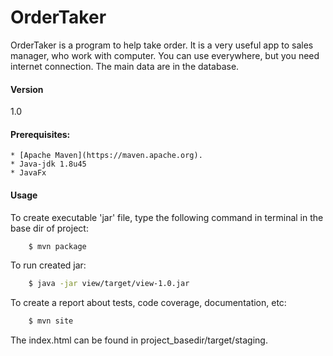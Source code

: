 # OrderTaker

OrderTaker is a program to help take order. It is a very useful app to sales manager, who work with computer.
You can use everywhere, but you need internet connection. The main data are in the database.

#### Version

1.0

#### Prerequisites:
    * [Apache Maven](https://maven.apache.org).
    * Java-jdk 1.8u45
    * JavaFx

#### Usage

To create executable 'jar' file, type the following command in terminal in the base dir of project:
```sh
    $ mvn package
```

To run created jar:
```sh
    $ java -jar view/target/view-1.0.jar
```

To create a report about tests, code coverage, documentation, etc:
```sh
    $ mvn site
```

The index.html can be found in project_basedir/target/staging.
